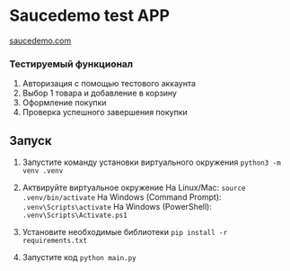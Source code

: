 # **Saucedemo test APP**
[saucedemo.com](https://www.saucedemo.com/)

### **Тестируемый функционал**

1. Авторизация с помощью тестового аккаунта
2. Выбор 1 товара и добавление в корзину
3. Оформление покупки
4. Проверка успешного завершения покупки


## Запуск

1. Запустите команду установки виртуального окружения `python3 -m venv .venv`
2. Актвируйте виртуальное окружение 
На Linux/Mac: `source .venv/bin/activate`
На Windows (Command Prompt): `.venv\Scripts\activate`
На Windows (PowerShell): `.venv\Scripts\Activate.ps1`

3. Установите необходимые библиотеки
`pip install -r requirements.txt`
4. Запустите код `python main.py`
